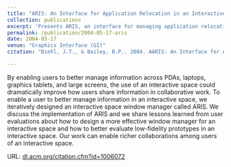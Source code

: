 ```yaml
---
title: "ARIS: An Interface for Application Relocation in an Interactive Space"
collection: publications
excerpt: 'Presents ARIS, an interface for managing application relocation tasks in interactive workspaces.'
permalink: /publication/2004-05-17-aris
date: 2004-05-17
venue: "Graphics Interface (GI)"
citation: "Biehl, J.T., & Bailey, B.P.. 2004. AARIS: An Interface for Application Relocation in an Interactive Space. <i>In Proceedings of Graphics Interface 2004 (GI '04)</i>. Canadian Human-Computer Communications Society, School of Computer Science, University of Waterloo, Waterloo, Ontario, Canada. pp. 107-116."

---
```

By enabling users to better manage information across PDAs, laptops, graphics tablets, and large screens, the use of an interactive space could dramatically improve how users share information in collaborative work. To enable a user to better manage information in an interactive space, we iteratively designed an interactive space window manager called ARIS. We discuss the implementation of ARIS and we share lessons learned from user evaluations about how to design a more effective window manager for an interactive space and how to better evaluate low-fidelity prototypes in an interactive space. Our work can enable richer collaborations among users of an interactive space.

URL: [dl.acm.org/citation.cfm?id=1006072](https://dl.acm.org/citation.cfm?id=1006072)
